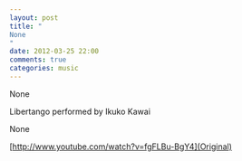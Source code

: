 ```yaml
---
layout: post
title: "
None
"
date: 2012-03-25 22:00
comments: true
categories: music
---
```


None


Libertango performed by Ikuko Kawai


None

[http://www.youtube.com/watch?v=fgFLBu-BgY4](Original)

